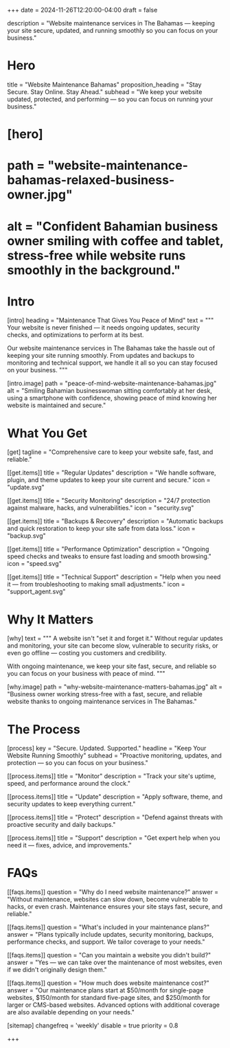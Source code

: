 +++
date = 2024-11-26T12:20:00-04:00
draft = false

description = "Website maintenance services in The Bahamas — keeping your site secure, updated, and running smoothly so you can focus on your business."

# Hero
title = "Website Maintenance Bahamas"
proposition_heading = "Stay Secure. Stay Online. Stay Ahead."
subhead = "We keep your website updated, protected, and performing — so you can focus on running your business."

# [hero]
# path = "website-maintenance-bahamas-relaxed-business-owner.jpg"
# alt = "Confident Bahamian business owner smiling with coffee and tablet, stress-free while website runs smoothly in the background."

# Intro
[intro]
heading = "Maintenance That Gives You Peace of Mind"
text = """
Your website is never finished — it needs ongoing updates, security checks, and optimizations to perform at its best.

Our website maintenance services in The Bahamas take the hassle out of keeping your site running smoothly. From updates and backups to monitoring and technical support, we handle it all so you can stay focused on your business.
"""

[intro.image]
path = "peace-of-mind-website-maintenance-bahamas.jpg"
alt = "Smiling Bahamian businesswoman sitting comfortably at her desk, using a smartphone with confidence, showing peace of mind knowing her website is maintained and secure."

# What You Get
[get]
tagline = "Comprehensive care to keep your website safe, fast, and reliable."

[[get.items]]
title = "Regular Updates"
description = "We handle software, plugin, and theme updates to keep your site current and secure."
icon = "update.svg"

[[get.items]]
title = "Security Monitoring"
description = "24/7 protection against malware, hacks, and vulnerabilities."
icon = "security.svg"

[[get.items]]
title = "Backups & Recovery"
description = "Automatic backups and quick restoration to keep your site safe from data loss."
icon = "backup.svg"

[[get.items]]
title = "Performance Optimization"
description = "Ongoing speed checks and tweaks to ensure fast loading and smooth browsing."
icon = "speed.svg"

[[get.items]]
title = "Technical Support"
description = "Help when you need it — from troubleshooting to making small adjustments."
icon = "support_agent.svg"

# Why It Matters

[why] 
text = """
A website isn't "set it and forget it." Without regular updates and monitoring, your site can become slow, vulnerable to security risks, or even go offline — costing you customers and credibility.

With ongoing maintenance, we keep your site fast, secure, and reliable so you can focus on your business with peace of mind.
"""

[why.image]
path = "why-website-maintenance-matters-bahamas.jpg"
alt = "Business owner working stress-free with a fast, secure, and reliable website thanks to ongoing maintenance services in The Bahamas."

# The Process
[process]
key = "Secure. Updated. Supported."
headline = "Keep Your Website Running Smoothly"
subhead = "Proactive monitoring, updates, and protection — so you can focus on your business."

[[process.items]]
title = "Monitor"
description = "Track your site's uptime, speed, and performance around the clock."

[[process.items]]
title = "Update"
description = "Apply software, theme, and security updates to keep everything current."

[[process.items]]
title = "Protect"
description = "Defend against threats with proactive security and daily backups."

[[process.items]]
title = "Support"
description = "Get expert help when you need it — fixes, advice, and improvements."


# FAQs
[[faqs.items]]
question = "Why do I need website maintenance?"
answer = "Without maintenance, websites can slow down, become vulnerable to hacks, or even crash. Maintenance ensures your site stays fast, secure, and reliable."

[[faqs.items]]
question = "What's included in your maintenance plans?"
answer = "Plans typically include updates, security monitoring, backups, performance checks, and support. We tailor coverage to your needs."

[[faqs.items]]
question = "Can you maintain a website you didn't build?"
answer = "Yes — we can take over the maintenance of most websites, even if we didn't originally design them."

[[faqs.items]]
question = "How much does website maintenance cost?"
answer = "Our maintenance plans start at $50/month for single-page websites, $150/month for standard five-page sites, and $250/month for larger or CMS-based websites. Advanced options with additional coverage are also available depending on your needs."

[sitemap]
  changefreq = 'weekly'
  disable = true
  priority = 0.8

+++
